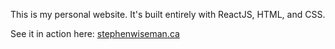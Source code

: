 This is my personal website. It's built entirely with ReactJS, HTML, and CSS.

See it in action here: [stephenwiseman.ca](http://stephenwiseman.ca)